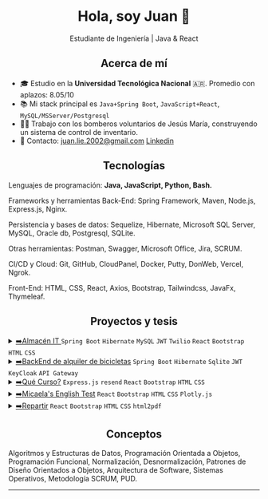 <h1 align="center">Hola, soy Juan 👋</h1>
<p align="center">Estudiante de Ingeniería | Java & React</p>
<h2 align="center">Acerca de mí</h2>
<ul>
  <li>🎓 Estudio en la <b>Universidad Tecnológica Nacional</b> 🇦🇷. Promedio con aplazos: 8.05/10</li>
  <li>📚 Mi stack principal es <code>Java+Spring Boot</code>, <code>JavaScript+React</code>, <code>MySQL/MSServer/Postgresql</code></li>
  <li>👨‍🚒 Trabajo con los bomberos voluntarios de Jesús María, construyendo un sistema de control de inventario. </li>
  <li>📧 Contacto: <a href="mailto:juan.lie.2002@gmail.com">juan.lie.2002@gmail.com</a> <a href="https://www.linkedin.com/in/juanestebanliendo/">Linkedin</a> </li>
</ul>
<h2 align="center">Tecnologías</h2>

Lenguajes de programación: <b> Java, JavaScript, Python, Bash.</b>

Frameworks y herramientas Back-End: Spring Framework, Maven, Node.js, Express.js, Nginx.

Persistencia y bases de datos:  Sequelize, Hibernate, Microsoft SQL Server, MySQL, Oracle db, Postgresql, SQLite.

Otras herramientas: Postman, Swagger, Microsoft Office, Jira, SCRUM.

CI/CD y Cloud: Git, GitHub, CloudPanel, Docker, Putty, DonWeb, Vercel, Ngrok.

Front-End: HTML, CSS, React, Axios, Bootstrap, Tailwindcss, JavaFx, Thymeleaf.

<h2 align="center">Proyectos y tesis</h2>
<details>
  <summary>
    <u>➡️Almacén IT </u> <code>Spring Boot</code> <code>Hibernate</code> <code>MySQL</code> <code>JWT</code> <code>Twilio</code> <code>React</code> <code>Bootstrap</code> <code>HTML</code> <code>CSS</code>
  </summary>
  <p>
    <p>
      <b>Almacén IT</b> Es un sistema de gestión de inventario para el <b>Área de Infraestructura de la Caja de Jubilaciones, Pensiones y Retiros de Córdoba</b>.
    </p>
    <p>
      Implementa: Seguridad JWT, rutas protegidas, notificaciones por WhatsApp y gmail, CRUD y transacciones, almacenamiento de imágenes, .
    </p>
    <p>
      La documentación incluye: Estudio inicial, Seguimiento de proyecto, Plan de proyecto, Definición de producto, Manual de usuario. Solicitar por mail.
    </p>
    <a href="https://github.com/juan-lien-do/back-seminario">Repo-BackEnd</a>  
    <a href="https://github.com/juan-lien-do/front-seminario">Repo-FrontEnd</a>
  </p>
</details>
<details>
  <summary>
    <u>➡️BackEnd de alquiler de bicicletas</u> <code>Spring Boot</code> <code>Hibernate</code> <code>Sqlite</code> <code>JWT</code> <code>KeyCloak</code> <code>API Gateway</code>
  </summary>
  <p>
    <p>
      En este trabajo práctico desarrollamos un BackEnd con arquitectura de microservicios. Dos microservicios que consumen bases de datos embebidas y un API Gateway que sirve como punto de entrada al sistema.
      Utilizamos KeyCloak para obtener las claves JWT.
    </p>
    <a href="https://github.com/juan-lien-do/tpi-back">Repositorio</a>
  </p>
</details>
<details>
  <summary>
    <u>➡️Qué Curso?</u> <code>Express.js</code> <code>resend</code> <code>React</code> <code>Bootstrap</code> <code>HTML</code> <code>CSS</code>
  </summary>
  <p>
    <p>
      <b>Qué Curso?</b> es una app web que ayuda a los estudiantes de la <b>Universidad Tecnológica Nacional</b> a simular el sistema de correlativas
      de la carrera y buscar resúmenes para las materias.
    </p>
    <p>
      La página es utilizada por varios alumnos de la UTN en época de inscripciones.
    </p>
    <a href="https://que-curso-juanliendo-brunovir.vercel.app/">Despliegue</a>
  </p>
</details>
<details>
  <summary>
    <u>➡️Micaela's English Test</u> <code>React</code> <code>Bootstrap</code> <code>HTML</code> <code>CSS</code> <code>Plotly.js</code>
  </summary>
  <p>
    <p>
      <b>Micaela's English Test</b> es una página que muestra un sistema de Quiz, cargado con preguntas de inglés orientadas al nivel primario.</i>
    </p>
  </p>
  <a href="https://micaelas-english-test.vercel.app/">Despliegue</a>
</details>
<details>
  <summary>
    <u>➡️Repartir</u> <code>React</code> <code>Bootstrap</code> <code>HTML</code> <code>CSS</code> <code>html2pdf</code>
  </summary>
  <p>
    <p>
      Proyecto que permite a los usuarios repartir los gastos de una salida con amigos y descargar una factura.
    </p>
  </p>
  <a href="https://juan-lien-do.github.io/repartir/">Despliegue</a>
</details>
<h2 align="center">Conceptos</h2>
<p>Algoritmos y Estructuras de Datos, Programación Orientada a Objetos, Programación Funcional, Normalización, Desnormalización, Patrones de Diseño Orientados a Objetos, Arquitectura de Software, Sistemas Operativos, Metodología SCRUM, PUD.</p>

<hr/>
